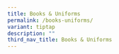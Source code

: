 ```yaml
---
title: Books & Uniforms
permalink: /books-uniforms/
variant: tiptap
description: ""
third_nav_title: Books & Uniforms
---
```

